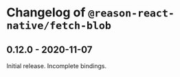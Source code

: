 # Changelog of `@reason-react-native/fetch-blob`

## 0.12.0 - 2020-11-07

Initial release. Incomplete bindings.
